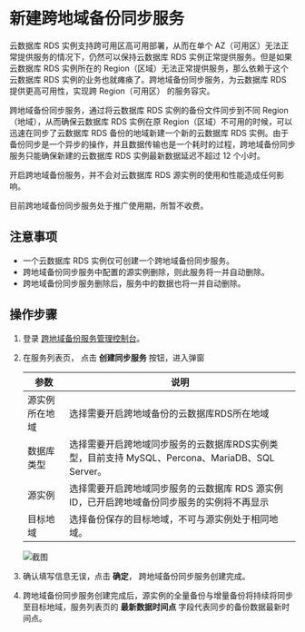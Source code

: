# 新建跨地域备份同步服务
云数据库 RDS 实例支持跨可用区高可用部署，从而在单个 AZ（可用区）无法正常提供服务的情况下，仍然可以保持云数据库 RDS 实例正常提供服务。但是如果云数据库 RDS 实例所在的 Region（区域）无法正常提供服务，那么依赖于这个云数据库 RDS 实例的业务也就瘫痪了。跨地域备份同步服务，为云数据库 RDS 提供更高可用性，实现跨 Region（可用区） 的服务容灾。

跨地域备份同步服务，通过将云数据库 RDS 实例的备份文件同步到不同 Region（地域），从而确保云数据库 RDS 实例在原 Region（区域）不可用的时候，可以迅速在同步了云数据库 RDS 备份的地域新建一个新的云数据库 RDS 实例。由于备份同步是一个异步的操作，并且数据传输也是一个耗时的过程，跨地域备份同步服务只能确保新建的云数据库 RDS 实例最新数据延迟不超过 12 个小时。

开启跨地域备份服务，并不会对云数据库 RDS 源实例的使用和性能造成任何影响。

目前跨地域备份同步服务处于推广使用期，所暂不收费。

## 注意事项
* 一个云数据库 RDS 实例仅可创建一个跨地域备份同步服务。
* 跨地域备份同步服务中配置的源实例删除，则此服务将一并自动删除。
* 跨地域备份同步服务删除后，服务中的数据也将一并自动删除。

## 操作步骤
1. 登录 [跨地域备份服务管理控制台](https://rds-console.jdcloud.com/acrossRegionList)。
2. 在服务列表页， 点击 **创建同步服务** 按钮，进入弹窗

    |参数|说明|
    |--|--|
    |源实例所在地域|选择需要开启跨地域备份的云数据库RDS所在地域|
    |数据库类型| 选择需要开启跨地域同步服务的云数据库RDS实例类型，目前支持 MySQL、Percona、MariaDB、SQL Server。|
    |源实例| 选择需要开启跨地域同步服务的云数据库 RDS 源实例 ID，已开启跨地域备份同步服务的实例将不再显示 |
    |目标地域|选择备份保存的目标地域，不可与源实例处于相同地域。|

   ![截图](https://img1.jcloudcs.com/cms/b250bb56-609a-4f6b-816c-17c22cd8fff920180725142235.png)

3. 确认填写信息无误，点击 **确定**， 跨地域备份同步服务创建完成。
4. 跨地域备份同步服务创建完成后，源实例的全量备份与增量备份将持续将同步至目标地域，服务列表页的 **最新数据时间点** 字段代表同步的备份数据最新时间点。
